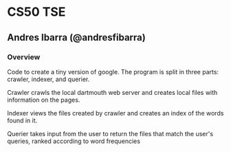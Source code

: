 # CS50 TSE
## Andres Ibarra (@andresfibarra)

### Overview

Code to create a tiny version of google. The program is split in three parts: crawler, indexer, and querier. 

Crawler crawls the local dartmouth web server and creates local files with information on the pages. 

Indexer views the files created by crawler and creates an index of the words found in it. 

Querier takes input from the user to return the files that match the user's queries, ranked according to word frequencies
